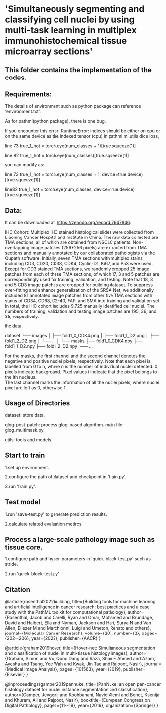 # 'Simultaneously segmenting and classifying cell nuclei by using multi-task learning in multiplex immunohistochemical tissue microarray sections'
## This folder contains the implementation of the codes.

## Requirements: 
The details of environment such as python package can reference 'environment.txt'.

As for pathml(python package), there is one bug.

If you encounter this error:
RuntimeError: indices should be either on cpu or on the same device as the indexed tensor (cpu)
in pathml.ml.utils dice loss,

line 73 true_1_hot = torch.eye(num_classes + 1)[true.squeeze(1)]

line 82 true_1_hot = torch.eye(num_classes)[true.squeeze(1)]

you can modify as:

line 73 true_1_hot = torch.eye(num_classes + 1, device=true.device)[true.squeeze(1)]

line82 true_1_hot = torch.eye(num_classes, device=true.device)[true.squeeze(1)]
## Data:

It can be downloaded at: https://zenodo.org/record/7647846.

IHC Cohort: Multiplex IHC stained histological slides were collected from Liaoning Cancer Hospital and Institute in China. The raw data collected are TMA sections, all of which are obtained from NSCLC patients. Non-overlapping image patches (256*256 pixels) are extracted from TMA sections and manually annotated by our collaborated pathologists via the Qupath software. Initially, seven TMA sections with multiplex stains including CD3, CD20, CD38, CDK4, Cyclin-D1, Ki67, and P53 were used. Except for CD3 stained TMA sections, we randomly cropped 25 image patches from each of these TMA sections, of which 17, 3 and 5 patches are correspondingly used for training, validation, and testing. Note that 18, 3 and 5 CD3 image patches are cropped for building dataset. To suppress over-fitting and enhance generalization of the SRSA-Net, we additionally included 81 annotated image patches from other five TMA sections with stains of CD34, CD68, D2-40, FAP, and SMA into training and validation set. In total, the IHC cohort includes 9,725 manually identified cell nuclei. The numbers of training, validation and testing image patches are 195, 36, and 35, respectively.


ihc data

   dataset
   ├── images
   │   ├── fold1_0_CDK4.png
   │   ├── fold1_1_D2.png
   │   ├── fold1_2_D2.png
   │   └── ...
   │
   └── masks
       ├── fold1_0_CDK4.npy
       ├── fold1_1_D2.npy
       ├── fold1_2_D2.npy
       └── ...

For the masks, the first channel and the second channel denotes the negative and positive
nuclei pixels, respectively. Note that each pixel is labelled from 0 to n, where n is the
number of individual nuclei detected. 0 pixels indicate background. Pixel values i indicate that the pixel belongs to the ith nucleus.  
The last channel marks the information of all the nuclei pixels, where nuclei pixel are left as 0, otherwise 1.

## Usage of Directories
dataset: store data.

glog-post-patch: process glog-based algorithm. main file: glog_multimask.py.

utils: tools and models.

## Start to train
1.set up environment.

2.configure the path of dataset and checkpoint in 'train.py'.

3.run 'train.py'.

## Test model
1.run 'save-test.py' to generate prediction results. 

2.calculate related evaluation metircs.

## Process a large-scale pathology image such as tissue core.
1.configure path and hyper-parameters in 'quick-block-test.py' such as stride.

2.run 'quick-block-test.py'

## Citation

@article{rosenthal2022building,
  title={Building tools for machine learning and artificial intelligence in cancer research: best practices and a case study with the PathML toolkit for computational pathology},
  author={Rosenthal, Jacob and Carelli, Ryan and Omar, Mohamed and Brundage, David and Halbert, Ella and Nyman, Jackson and Hari, Surya N and Van Allen, Eliezer M and Marchionni, Luigi and Umeton, Renato and others},
  journal={Molecular Cancer Research},
  volume={20},
  number={2},
  pages={202--206},
  year={2022},
  publisher={AACR}
}

@article{graham2019hover,
  title={Hover-net: Simultaneous segmentation and classification of nuclei in multi-tissue histology images},
  author={Graham, Simon and Vu, Quoc Dang and Raza, Shan E Ahmed and Azam, Ayesha and Tsang, Yee Wah and Kwak, Jin Tae and Rajpoot, Nasir},
  journal={Medical Image Analysis},
  pages={101563},
  year={2019},
  publisher={Elsevier}
}

@inproceedings{gamper2019pannuke,
  title={PanNuke: an open pan-cancer histology dataset for nuclei instance segmentation and classification},
  author={Gamper, Jevgenij and Koohbanani, Navid Alemi and Benet, Ksenija and Khuram, Ali and Rajpoot, Nasir},
  booktitle={European Congress on Digital Pathology},
  pages={11--19},
  year={2019},
  organization={Springer}
}
